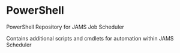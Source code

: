 PowerShell
==========

PowerShell Repository for JAMS Job Scheduler

Contains additional scripts and cmdlets for automation within JAMS Scheduler
